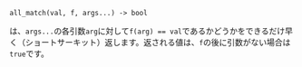 ```
all_match(val, f, args...) -> bool
```

は、`args...`の各引数`arg`に対して`f(arg) == val`であるかどうかをできるだけ早く（ショートサーキット）返します。返される値は、`f`の後に引数がない場合は`true`です。
